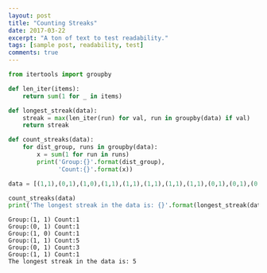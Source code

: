 ```yaml
---
layout: post
title: "Counting Streaks"
date: 2017-03-22
excerpt: "A ton of text to test readability."
tags: [sample post, readability, test]
comments: true
---
```


```python
from itertools import groupby

def len_iter(items):
    return sum(1 for _ in items)

def longest_streak(data):
    streak = max(len_iter(run) for val, run in groupby(data) if val)
    return streak

def count_streaks(data):
    for dist_group, runs in groupby(data):
        x = sum(1 for run in runs)
        print('Group:{}'.format(dist_group),
              'Count:{}'.format(x))
```


```python
data = [(1,1),(0,1),(1,0),(1,1),(1,1),(1,1),(1,1),(1,1),(0,1),(0,1),(0,1),(1,1)]
```


```python
count_streaks(data)
print('The longest streak in the data is: {}'.format(longest_streak(data)))
```

    Group:(1, 1) Count:1
    Group:(0, 1) Count:1
    Group:(1, 0) Count:1
    Group:(1, 1) Count:5
    Group:(0, 1) Count:3
    Group:(1, 1) Count:1
    The longest streak in the data is: 5
